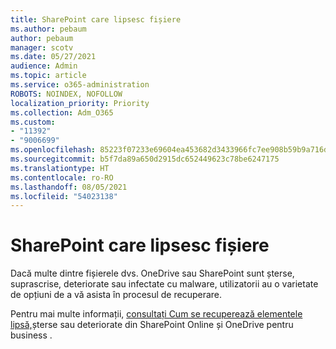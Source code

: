 ```yaml
---
title: SharePoint care lipsesc fișiere
ms.author: pebaum
author: pebaum
manager: scotv
ms.date: 05/27/2021
audience: Admin
ms.topic: article
ms.service: o365-administration
ROBOTS: NOINDEX, NOFOLLOW
localization_priority: Priority
ms.collection: Adm_O365
ms.custom:
- "11392"
- "9006699"
ms.openlocfilehash: 85223f07233e69604ea453682d3433966fc7ee908b59b9a716d9ba99950c9e62
ms.sourcegitcommit: b5f7da89a650d2915dc652449623c78be6247175
ms.translationtype: HT
ms.contentlocale: ro-RO
ms.lasthandoff: 08/05/2021
ms.locfileid: "54023138"
---
```

# <a name="sharepoint-files-are-missing"></a>SharePoint care lipsesc fișiere

Dacă multe dintre fișierele dvs. OneDrive sau SharePoint sunt șterse, suprascrise, deteriorate sau infectate cu malware, utilizatorii au o varietate de opțiuni de a vă asista în procesul de recuperare.

Pentru mai multe informații, [consultați Cum se recuperează elementele lipsă,](https://go.microsoft.com/fwlink/?linkid=2110774)șterse sau deteriorate din SharePoint Online și OneDrive pentru business .
